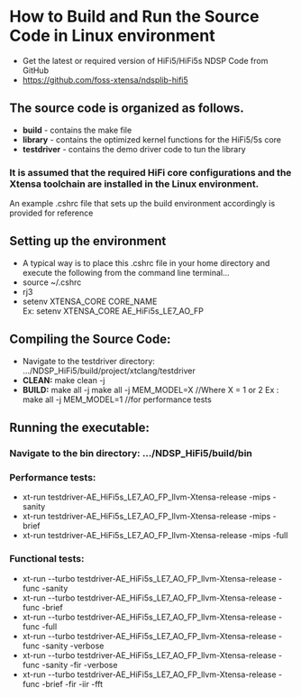 # How to Build and Run the Source Code in Linux environment
  * Get the latest or required version of HiFi5/HiFi5s NDSP Code from GitHub 
  * https://github.com/foss-xtensa/ndsplib-hifi5

## The source code is organized as follows.
  * **build** - contains the make file 
  * **library** - contains the optimized kernel functions for the HiFi5/5s core 
  * **testdriver** - contains the demo driver code to tun the library   

### It is assumed that the required HiFi core configurations and the Xtensa toolchain are installed in the Linux environment.
 An example .cshrc file  that sets up the build environment accordingly is provided for reference 

## Setting up the environment 
  * A typical way is to place this .cshrc file in your home directory and execute the following from the command line terminal... 
  * source ~/.cshrc 
  * rj3
  * setenv XTENSA_CORE CORE_NAME     
    Ex: setenv XTENSA_CORE AE_HiFi5s_LE7_AO_FP  

## Compiling the Source Code: 
  * Navigate to the testdriver directory:   …/NDSP_HiFi5/build/project/xtclang/testdriver
  * **CLEAN:**  make clean -j   
  * **BUILD:**  make all -j 
                make all -j MEM_MODEL=X    //Where X = 1 or 2 
                Ex : make all -j MEM_MODEL=1  //for performance tests 


## Running the executable: 
  ### Navigate to the bin directory: …/NDSP_HiFi5/build/bin
  ### Performance tests:
  * xt-run testdriver-AE_HiFi5s_LE7_AO_FP_llvm-Xtensa-release -mips -sanity         
  * xt-run testdriver-AE_HiFi5s_LE7_AO_FP_llvm-Xtensa-release -mips -brief 
  * xt-run testdriver-AE_HiFi5s_LE7_AO_FP_llvm-Xtensa-release -mips -full   
  ###	Functional tests:
  * xt-run --turbo testdriver-AE_HiFi5s_LE7_AO_FP_llvm-Xtensa-release -func -sanity
  * xt-run --turbo testdriver-AE_HiFi5s_LE7_AO_FP_llvm-Xtensa-release -func -brief
  * xt-run --turbo testdriver-AE_HiFi5s_LE7_AO_FP_llvm-Xtensa-release -func -full
  * xt-run --turbo testdriver-AE_HiFi5s_LE7_AO_FP_llvm-Xtensa-release -func -sanity -verbose 
  * xt-run --turbo testdriver-AE_HiFi5s_LE7_AO_FP_llvm-Xtensa-release -func -sanity -fir -verbose 
  * xt-run --turbo testdriver-AE_HiFi5s_LE7_AO_FP_llvm-Xtensa-release -func -brief -fir -iir -fft
